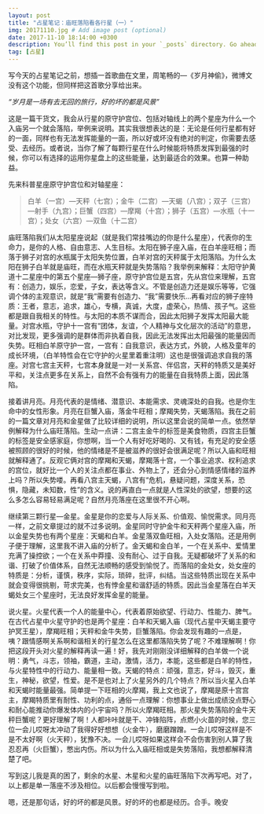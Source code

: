 ```yaml
---
layout: post
title: "占星笔记：庙旺落陷看各行星（一）"
img: 20171110.jpg # Add image post (optional)
date: 2017-11-10 18:14:00 +0300
description: You’ll find this post in your `_posts` directory. Go ahead and edit it and re-build the site to see your changes. # Add post description (optional)
tag: [占星]
---
```

写今天的占星笔记之前，想插一首歌曲在文里，周笔畅的—《岁月神偷》，微博文没有这个功能，但同样把这首歌分享给出来。

<cite>“岁月是一场有去无回的旅行，好的坏的都是风景”</cite>

这是一篇干货文，我会从行星的原守护宫位、包括对轴线上的两个星座为什么一个入庙另一个就会落陷，举例来说明。其实我很想表达的是：无论是任何行星都有好的一面，同样也有无法发挥能量的一面，所以好或坏没有绝对的判定，你需要去感受、去经历。或者说，当你了解了每颗行星在什么时候能将特质发挥到最强的时候，你可以有选择的运用你星盘上的这些能量，达到最适合的效果。也算一种助益。

先来科普星座原守护宫位和对轴星座：

> 白羊（一宫）—天秤（七宫）；金牛（二宫）—天蝎（八宫）；双子（三宫）—射手（九宫）；巨蟹（四宫）—摩羯（十宫）；狮子（五宫）—水瓶（十一宫）；处女（六宫）—双鱼（十二宫）

庙旺落陷我们从太阳星座说起（就是我们常挂嘴边的你是什么星座），代表你的生命力，是你的人格、自由意志、人生目标。太阳在狮子座入庙，在白羊座旺相；而落于狮子对宫的水瓶属于太阳失势位置，白羊对宫的天秤属于太阳落陷。为什么太阳在狮子白羊就是庙旺，而在水瓶天秤就是失势落陷？我举例来解释：太阳守护黄道十二星座中的第五个星座—狮子座，原守护宫位是五宫，先从宫位来理解，五宫有：创造力，娱乐，恋爱，子女，表达等含义。不管是创造力还是娱乐等等，它强调个体的主观意识，就是“我”需要有创造力、“我”需要快乐…再看对应的狮子座特质：王者，意志，追求，雄心，专横，真诚，大度，虚荣心，热情、孩子气。这些都是跟自我相关的特性。与太阳的本质不谋而合，因此太阳狮子发挥太阳最大能量。对宫水瓶，守护十一宫有“团体，友谊，个人精神与文化层次的活动”的意思，对比发现，更多强调的是群体而非执着自我，因此无法发挥出太阳最强的能量因而失势。旺相白羊原守护一宫，一宫有：自我意识，表达方式，外貌，人格及童年的成长环境，（白羊特性会在它守护的火星里着重注明）这也是很强调追求自我的落座。对宫七宫主天秤，七宫本身就是一对一关系宫、伴侣宫，天秤的特质又是美好平和，关注点更多在关系上，自然不会有强有力的能量在自我特质上面，因此落陷。

接着讲月亮。月亮代表的是情绪、潜意识、本能需求、灵魂深处的自我。也是你生命中的女性形象。月亮在巨蟹入庙，落金牛旺相；摩羯失势，天蝎落陷。我在之前的一篇文章对月亮和金星做了比较详细的说明，所以这里会说的简单一点。依然举例解释为什么庙旺落陷。生动一点讲：二宫主金牛的标签是美食物质，四宫主巨蟹的标签是安全感家庭，你想啊，当一个人有好吃好喝的、又有钱，有充足的安全感被照顾的很好的时候，他的情绪是不是被滋养的很好会很满足呢？所以入庙和旺相就解释通了。反观它俩对宫的摩羯和天蝎，摩羯落十宫，一个事业追求、权利追求的宫位，就好比一个人的关注点都在事业、外物上了，还会分心到情感情绪的滋养上吗？所以失势喽。再看八宫主天蝎，八宫有“危机，悬疑问题，深度关系，恐惧，隐藏，未知数，性”的含义。说的再直白一点就是人性深处的欲望，想要的这么多怎么容易轻易满足呢？自然月亮落座在这里很不开心啊。

继续第三颗行星—金星。金星是你的恋爱与人际关系、价值观、愉悦需求。同月亮一样，之前文章提过的就不过多说明。金星同时守护金牛和天秤两个星座入庙，所以金星失势也有两个星座：天蝎和白羊。金星落双鱼旺相，入处女落陷。还是用例子便于理解，这里我不讲入庙的分析了。金天蝎和金白羊，一个在关系中、爱情里充满了操控欲；一个在关系中莽撞、没有耐心、过于自我。无疑都破坏了关系的和谐、打破了价值体系，自然无法顺畅的感受到愉悦了。而落陷的金处女，处女座的特质是：分析，谨慎，秩序，实际，琐碎，批评，纠结。当这些特质出现在关系中就会变得很挑剔，苛求完美，也有悖金星和谐舒适的特质。因此当金星落在白羊天蝎处女三个星座时，无法良好发挥金星的能量。

说火星。火星代表一个人的能量中心，代表着原始欲望、行动力、性能力、脾气。在古代占星中火星守护的也是两个星座：白羊和天蝎入庙（现代占星中天蝎主要守护冥王星），摩羯旺相；天秤和金牛失势，巨蟹落陷。你会发现有趣的一点是，咦？跟情感啊关系啊和谐相关的行星怎么在这里都落陷失势了呢？不难理解啊！你把这段开头对火星的解释再读一遍！好，我先对刚刚没详细解释的白羊做一个说明：勇气，斗志，领袖，霸道，主动，激情，活力，本能，这些都是白羊的特性，与火星特性中的行动力、能量相一致。天蝎的特点：顽强，意志，好斗，毁灭，重生，神秘，欲望，性爱。是不是也对上了火星另外的几个特点？所以当火星入白羊和天蝎时能量最强。简单提一下旺相的火摩羯，我上文也说了，摩羯是原十宫宫主，摩羯特质里有耐性、功利的点，通俗一点理解：你想事业上做出成绩没点野心和耐心能推动你爆发体内的小宇宙吗？所以火摩羯旺相。那火星失势落陷的金牛天秤巨蟹呢？更好理解了啊！人都咔咔就是干、冲锋陷阵，点燃小火苗的时候，您三位一会儿哎呀太冲动了我得好好想想（火金牛），磨磨蹭蹭。一会儿哎呀这样是不是不太好啊（火天秤），犹豫不决。一会儿哎呀如果这样会不会伤害到别人算了我忍忍再（火巨蟹），憋出内伤。所以为什么入庙旺相或是失势落陷，我想都解释清楚了吧。

写到这儿我是真的困了，剩余的水星、木星和火星的庙旺落陷下次再写吧。对了，以上都是单一落座不涉及相位。以后都会慢慢写到啦。

嗯，还是那句话，好的坏的都是风景。好的坏的也都是经历。合手。晚安